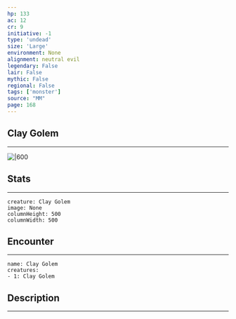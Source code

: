 ```yaml
---
hp: 133
ac: 12
cr: 9
initiative: -1
type: 'undead'    
size: 'Large'
environment: None
alignment: neutral evil
legendary: False
lair: False
mythic: False
regional: False
tags: ['monster']
source: "MM"
page: 168
---
```


## Clay Golem
---

![|600](D:/Program%20Files/5e.tools/img/bestiary/MM/Clay%20Golem.jpg)

## Stats
---

```statblock
creature: Clay Golem
image: None
columnHeight: 500
columnWidth: 500
```

## Encounter
---

```encounter-table
name: Clay Golem
creatures:
- 1: Clay Golem
```

## Description
---




